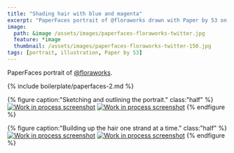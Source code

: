 ```yaml
---
title: "Shading hair with blue and magenta"
excerpt: "PaperFaces portrait of @floraworks drawn with Paper by 53 on an iPad."
image:   
  path: &image /assets/images/paperfaces-floraworks-twitter.jpg 
  feature: *image
  thumbnail: /assets/images/paperfaces-floraworks-twitter-150.jpg
tags: [portrait, illustration, Paper by 53]
---
```


PaperFaces portrait of [@floraworks](http://twitter.com/floraworks).

{% include boilerplate/paperfaces-2.md %}

{% figure caption:"Sketching and outlining the portrait." class:"half" %}
[![Work in process screenshot](/assets/images/paperfaces-floraworks-process-1-600.jpg)](/assets/images/paperfaces-floraworks-process-1-lg.jpg)
[![Work in process screenshot](/assets/images/paperfaces-floraworks-process-2-600.jpg)](/assets/images/paperfaces-floraworks-process-2-lg.jpg)
{% endfigure %}

{% figure caption:"Building up the hair one strand at a time." class:"half" %}
[![Work in process screenshot](/assets/images/paperfaces-floraworks-process-3-600.jpg)](/assets/images/paperfaces-floraworks-process-3-lg.jpg)
[![Work in process screenshot](/assets/images/paperfaces-floraworks-process-4-600.jpg)](/assets/images/paperfaces-floraworks-process-4-lg.jpg)
{% endfigure %}
